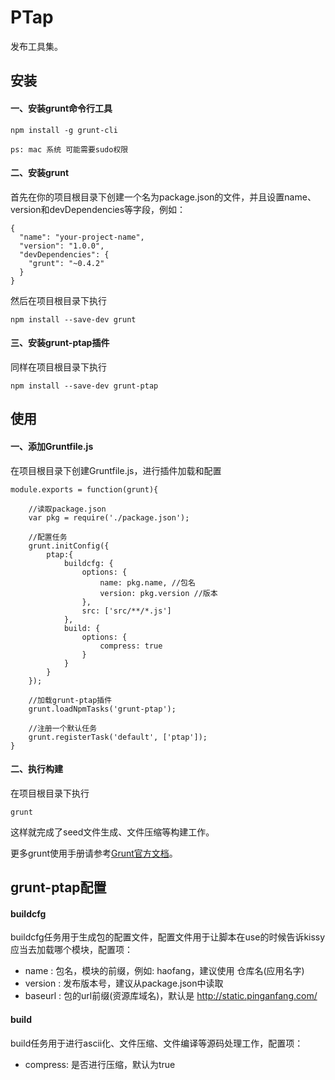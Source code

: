 # PTap

发布工具集。


## 安装

#### 一、安装grunt命令行工具

    npm install -g grunt-cli

    ps: mac 系统 可能需要sudo权限
        
#### 二、安装grunt
首先在你的项目根目录下创建一个名为package.json的文件，并且设置name、version和devDependencies等字段，例如：

    {
      "name": "your-project-name",
      "version": "1.0.0",
      "devDependencies": {
        "grunt": "~0.4.2"
      }
    }
    
然后在项目根目录下执行

    npm install --save-dev grunt

#### 三、安装grunt-ptap插件
同样在项目根目录下执行

    npm install --save-dev grunt-ptap
		  

## 使用

#### 一、添加Gruntfile.js
在项目根目录下创建Gruntfile.js，进行插件加载和配置
    
    module.exports = function(grunt){

        //读取package.json
        var pkg = require('./package.json');                
            
        //配置任务
        grunt.initConfig({
            ptap:{
                buildcfg: {
                    options: {
                        name: pkg.name, //包名
                        version: pkg.version //版本
                    },
                    src: ['src/**/*.js']
                },
                build: {
                    options: {
                        compress: true
                    }
                }
            }
        });
        
        //加载grunt-ptap插件
        grunt.loadNpmTasks('grunt-ptap');
        		
        //注册一个默认任务
        grunt.registerTask('default', ['ptap']);        
    }

#### 二、执行构建

在项目根目录下执行

    grunt
    
这样就完成了seed文件生成、文件压缩等构建工作。

更多grunt使用手册请参考[Grunt官方文档](http://gruntjs.com/getting-started)。


## grunt-ptap配置

#### buildcfg

buildcfg任务用于生成包的配置文件，配置文件用于让脚本在use的时候告诉kissy应当去加载哪个模块，配置项：

* name : 包名，模块的前缀，例如: haofang，建议使用 仓库名(应用名字)
* version : 发布版本号，建议从package.json中读取
* baseurl : 包的url前缀(资源库域名)，默认是 http://static.pinganfang.com/

#### build  

build任务用于进行ascii化、文件压缩、文件编译等源码处理工作，配置项：  

* compress: 是否进行压缩，默认为true  